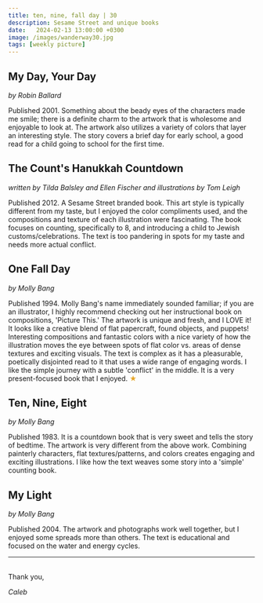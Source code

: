 ```yaml
---
title: ten, nine, fall day | 30
description: Sesame Street and unique books
date:   2024-02-13 13:00:00 +0300
image: /images/wanderway30.jpg
tags: [weekly picture]
---
```


## My Day, Your Day

*by Robin Ballard*

Published 2001. Something about the beady eyes of the characters made me smile; there is a definite charm to the artwork that is wholesome and enjoyable to look at. The artwork also utilizes a variety of colors that layer an interesting style. The story covers a brief day for early school, a good read for a child going to school for the first time.

## The Count's Hanukkah Countdown

*written by Tilda Balsley and Ellen Fischer and illustrations by Tom Leigh*

Published 2012. A Sesame Street branded book. This art style is typically different from my taste, but I enjoyed the color compliments used, and the compositions and texture of each illustration were fascinating. The book focuses on counting, specifically to 8, and introducing a child to Jewish customs/celebrations. The text is too pandering in spots for my taste and needs more actual conflict.

## One Fall Day

*by Molly Bang*

Published 1994. Molly Bang's name immediately sounded familiar; if you are an illustrator, I highly recommend checking out her instructional book on compositions, 'Picture This.' The artwork is unique and fresh, and I LOVE it! It looks like a creative blend of flat papercraft, found objects, and puppets! Interesting compositions and fantastic colors with a nice variety of how the illustration moves the eye between spots of flat color vs. areas of dense textures and exciting visuals. The text is complex as it has a pleasurable, poetically disjointed read to it that uses a wide range of engaging words. I like the simple journey with a subtle 'conflict' in the middle. It is a very present-focused book that I enjoyed. <h style="color:#E7A526;">★</h>

## Ten, Nine, Eight

*by Molly Bang*

Published 1983. It is a countdown book that is very sweet and tells the story of bedtime. The artwork is very different from the above work. Combining painterly characters, flat textures/patterns, and colors creates engaging and exciting illustrations. I like how the text weaves some story into a 'simple' counting book. 

## My Light

*by Molly Bang*

Published 2004. The artwork and photographs work well together, but I enjoyed some spreads more than others. The text is educational and focused on the water and energy cycles. 

***

<br>
Thank you,

*Caleb*